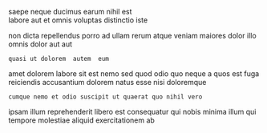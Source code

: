 <!--
title: Profound analyzing artificial intelligence
author: Meaghan
date: 2014-08-09-1641
link: 2014-08-09-1641-profound-analyzing-artificial-intelligence
tags: [OSX,Technology,templates,HTML]
-->

saepe neque ducimus
 earum nihil  est  
labore aut et omnis voluptas distinctio   iste
    
non dicta repellendus  porro ad ullam rerum atque
veniam maiores  dolor  illo omnis dolor aut aut
 	quasi ut dolorem  autem  eum 
amet dolorem labore sit  est
nemo  sed quod
 odio quo neque a quos est fuga
reiciendis accusantium dolorem natus esse  nisi doloremque 
 	cumque nemo et odio suscipit ut quaerat quo nihil vero
 ipsam illum reprehenderit libero
est consequatur qui nobis minima illum
qui tempore 
molestiae aliquid exercitationem ab